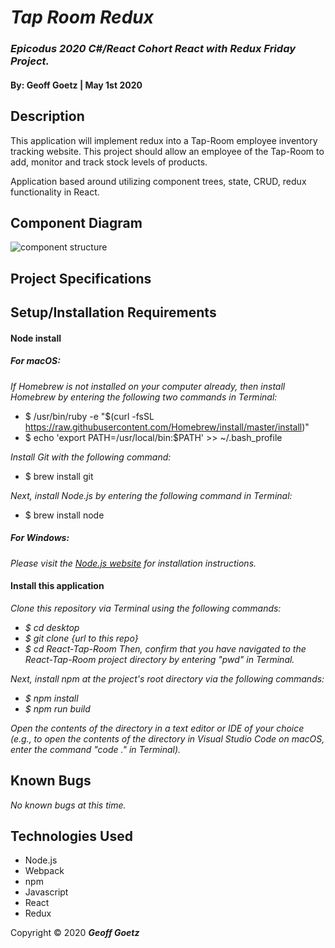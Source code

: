 # _Tap Room Redux_

### _Epicodus 2020 C#/React Cohort React with Redux Friday Project._

#### By: Geoff Goetz | May 1st 2020

## Description 

This application will implement redux into a Tap-Room employee inventory tracking website. This project should allow an employee of the Tap-Room to add, monitor and track stock levels of products.

Application based around utilizing component trees, state, CRUD, redux functionality in React.

## Component Diagram

![component structure](./src/Assets/ComponentDiagram.png)

## Project Specifications

## Setup/Installation Requirements

#### Node install

##### For macOS:
_If Homebrew is not installed on your computer already, then install Homebrew by entering the following two commands in Terminal:_
* $ /usr/bin/ruby -e "$(curl -fsSL https://raw.githubusercontent.com/Homebrew/install/master/install)"
* $ echo 'export PATH=/usr/local/bin:$PATH' >> ~/.bash_profile

_Install Git with the following command:_
* $ brew install git

_Next, install Node.js by entering the following command in Terminal:_
* $ brew install node

##### For Windows:
_Please visit the [Node.js website](https://nodejs.org/en/download/) for installation instructions._

#### Install this application

_Clone this repository via Terminal using the following commands:_
* _$ cd desktop_
* _$ git clone {url to this repo}_
* _$ cd React-Tap-Room_
_Then, confirm that you have navigated to the React-Tap-Room project directory by entering "pwd" in Terminal._

_Next, install npm at the project's root directory via the following commands:_
* _$ npm install_
* _$ npm run build_

_Open the contents of the directory in a text editor or IDE of your choice (e.g., to open the contents of the directory in Visual Studio Code on macOS, enter the command "code ." in Terminal)._

## Known Bugs

_No known bugs at this time._

## Technologies Used

* Node.js
* Webpack
* npm
* Javascript
* React
* Redux

Copyright &copy; 2020 **_Geoff Goetz_**